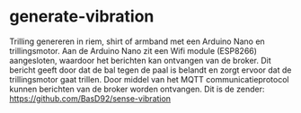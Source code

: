 # generate-vibration
Trilling genereren in riem, shirt of armband met een Arduino Nano en trillingsmotor. Aan de Arduino Nano zit een Wifi module (ESP8266) aangesloten, waardoor het berichten kan ontvangen van de broker. Dit bericht geeft door dat de bal tegen de paal is belandt en zorgt ervoor dat de trillingsmotor gaat trillen. Door middel van het MQTT communicatieprotocol kunnen berichten van de broker worden ontvangen. Dit is de zender: https://github.com/BasD92/sense-vibration
